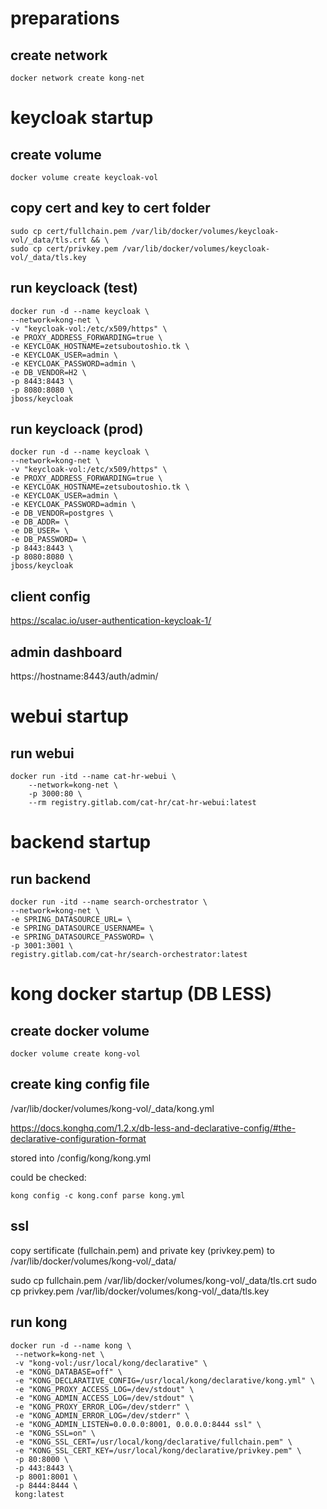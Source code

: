 # preparations
## create network
    docker network create kong-net

# keycloak startup
## create volume 
    docker volume create keycloak-vol
## copy cert and key to cert folder
    sudo cp cert/fullchain.pem /var/lib/docker/volumes/keycloak-vol/_data/tls.crt && \
    sudo cp cert/privkey.pem /var/lib/docker/volumes/keycloak-vol/_data/tls.key
## run keycloack (test)

    docker run -d --name keycloak \
    --network=kong-net \
    -v "keycloak-vol:/etc/x509/https" \
    -e PROXY_ADDRESS_FORWARDING=true \
    -e KEYCLOAK_HOSTNAME=zetsuboutoshio.tk \
    -e KEYCLOAK_USER=admin \
    -e KEYCLOAK_PASSWORD=admin \
    -e DB_VENDOR=H2 \
    -p 8443:8443 \
    -p 8080:8080 \
    jboss/keycloak

## run keycloack (prod)

    docker run -d --name keycloak \
    --network=kong-net \
    -v "keycloak-vol:/etc/x509/https" \
    -e PROXY_ADDRESS_FORWARDING=true \
    -e KEYCLOAK_HOSTNAME=zetsuboutoshio.tk \
    -e KEYCLOAK_USER=admin \
    -e KEYCLOAK_PASSWORD=admin \
    -e DB_VENDOR=postgres \
    -e DB_ADDR= \
    -e DB_USER= \
    -e DB_PASSWORD= \
    -p 8443:8443 \
    -p 8080:8080 \
    jboss/keycloak    

## client config
https://scalac.io/user-authentication-keycloak-1/

## admin dashboard
https://hostname:8443/auth/admin/

# webui startup
## run webui
    docker run -itd --name cat-hr-webui \
        --network=kong-net \
        -p 3000:80 \
        --rm registry.gitlab.com/cat-hr/cat-hr-webui:latest

# backend startup
## run backend 

    docker run -itd --name search-orchestrator \
    --network=kong-net \
    -e SPRING_DATASOURCE_URL= \
    -e SPRING_DATASOURCE_USERNAME= \
    -e SPRING_DATASOURCE_PASSWORD= \
    -p 3001:3001 \
    registry.gitlab.com/cat-hr/search-orchestrator:latest

# kong docker startup (DB LESS)
## create docker volume
    docker volume create kong-vol
## create king config file
/var/lib/docker/volumes/kong-vol/_data/kong.yml

https://docs.konghq.com/1.2.x/db-less-and-declarative-config/#the-declarative-configuration-format

stored into /config/kong/kong.yml

could be checked:
    
    kong config -c kong.conf parse kong.yml
## ssl

copy sertificate (fullchain.pem) and private key (privkey.pem) to /var/lib/docker/volumes/kong-vol/_data/

sudo cp fullchain.pem /var/lib/docker/volumes/kong-vol/_data/tls.crt
sudo cp privkey.pem /var/lib/docker/volumes/kong-vol/_data/tls.key

## run kong    
    docker run -d --name kong \
     --network=kong-net \
     -v "kong-vol:/usr/local/kong/declarative" \
     -e "KONG_DATABASE=off" \
     -e "KONG_DECLARATIVE_CONFIG=/usr/local/kong/declarative/kong.yml" \
     -e "KONG_PROXY_ACCESS_LOG=/dev/stdout" \
     -e "KONG_ADMIN_ACCESS_LOG=/dev/stdout" \
     -e "KONG_PROXY_ERROR_LOG=/dev/stderr" \
     -e "KONG_ADMIN_ERROR_LOG=/dev/stderr" \
     -e "KONG_ADMIN_LISTEN=0.0.0.0:8001, 0.0.0.0:8444 ssl" \
     -e "KONG_SSL=on" \
     -e "KONG_SSL_CERT=/usr/local/kong/declarative/fullchain.pem" \
     -e "KONG_SSL_CERT_KEY=/usr/local/kong/declarative/privkey.pem" \
     -p 80:8000 \
     -p 443:8443 \
     -p 8001:8001 \
     -p 8444:8444 \
     kong:latest